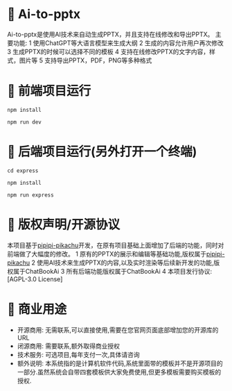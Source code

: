 
# 🎨 Ai-to-pptx
Ai-to-pptx是使用AI技术来自动生成PPTX，并且支持在线修改和导出PPTX。
主要功能:
1 使用ChatGPT等大语言模型来生成大纲
2 生成的内容允许用户再次修改
3 生成PPTX的时候可以选择不同的模板
4 支持在线修改PPTX的文字内容，样式，图片等
5 支持导出PPTX，PDF，PNG等多种格式

# 🚀 前端项目运行
```
npm install

npm run dev
```

# 🚀 后端项目运行(另外打开一个终端)
```
cd express

npm install

npm run express
```

# 📄 版权声明/开源协议
本项目基于[pipipi-pikachu](https://github.com/pipipi-pikachu)开发，在原有项目基础上面增加了后端的功能，同时对前端做了大幅度的修改。
1 原有的PPTX的展示和编辑等基础功能,版权属于[pipipi-pikachu](https://github.com/pipipi-pikachu)
2 使用AI技术来生成PPTX的内容,以及实时渲染等后续新开发的功能,版权属于ChatBookAi
3 所有后端功能版权属于ChatBookAi
4 本项目发行协议: [AGPL-3.0 License]

# 🧮 商业用途
- 开源商用: 无需联系,可以直接使用,需要在您官网页面底部增加您的开源库的URL
- 闭源商用: 需要联系,额外取得商业授权
- 技术服务: 可选项目,每年支付一次,具体请咨询
- 额外说明: 本系统指的是计算机软件代码,系统里面带的模板并不是开源项目的一部分.虽然系统会自带四套模板供大家免费使用,但更多模板需要购买模板的授权.
